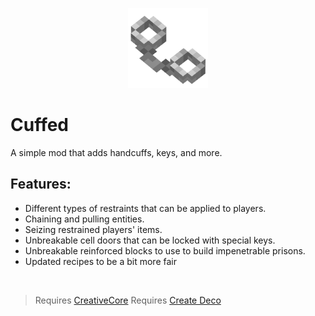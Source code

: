 
<p style="text-align:center;">
    <img src="https://github.com/LazrProductions/cuffed/blob/main/readme/handcuffs_large.png?raw=true" alt="cuffed logo" width = "128"/>
</p>

# Cuffed

A simple mod that adds handcuffs, keys, and more.

## Features:

* Different types of restraints that can be applied to players.
* Chaining and pulling entities.
* Seizing restrained players' items.
* Unbreakable cell doors that can be locked with special keys.
* Unbreakable reinforced blocks to use to build impenetrable prisons.
* Updated recipes to be a bit more fair
<br>

> Requires [CreativeCore](https://www.curseforge.com/minecraft/mc-mods/creativecore)
> Requires [Create Deco](https://www.curseforge.com/minecraft/mc-mods/create-deco)

